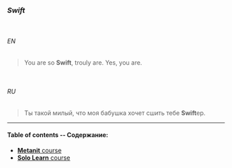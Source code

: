 ### _Swift_


<br>

###### *EN*


> You are so **Swift**, trouly are. Yes, you are.


<br>

###### *RU*

> Ты такой милый, что моя бабушка хочет сшить тебе **Swift**ер.

___


#### Table of contents -- Содержание:

+ [**Metanit** course](metanit/ "2019 March")
+ [**Solo Learn** course](sololearn/ "2019 March")


